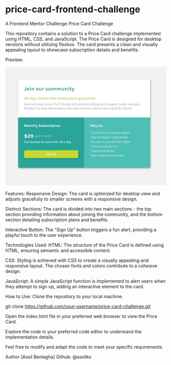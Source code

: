 # price-card-frontend-challenge
A Frontend Mentor Challenge
Price Card Challenge

This repository contains a solution to a Price Card challenge implemented using HTML, CSS, and JavaScript. The Price Card is designed for desktop versions without utilizing flexbox. The card presents a clean and visually appealing layout to showcase subscription details and benefits.

Preview:

![](./screenshot.jpg)

Features:
Responsive Design: The card is optimized for desktop view and adjusts gracefully to smaller screens with a responsive design.

Distinct Sections: The card is divided into two main sections - the top section providing information about joining the community, and the bottom section detailing subscription plans and benefits.

Interactive Button: The "Sign Up" button triggers a fun alert, providing a playful touch to the user experience.

Technologies Used:
HTML: The structure of the Price Card is defined using HTML, ensuring semantic and accessible content.

CSS: Styling is achieved with CSS to create a visually appealing and responsive layout. The chosen fonts and colors contribute to a cohesive design.

JavaScript: A simple JavaScript function is implemented to alert users when they attempt to sign up, adding an interactive element to the card.

How to Use:
Clone the repository to your local machine.

git clone https://github.com/your-username/price-card-challenge.git

Open the index.html file in your preferred web browser to view the Price Card.

Explore the code in your preferred code editor to understand the implementation details.

Feel free to modify and adapt the code to meet your specific requirements.

Author
[Assil Benlagha]
Github: @assilko
